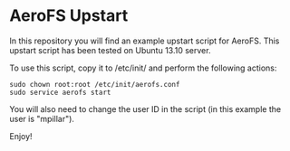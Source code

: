 AeroFS Upstart
==============

In this repository you will find an example upstart script for AeroFS. This upstart script has been
tested on Ubuntu 13.10 server.

To use this script, copy it to /etc/init/ and perform the following actions:

    sudo chown root:root /etc/init/aerofs.conf
    sudo service aerofs start

You will also need to change the user ID in the script (in this example the user is "mpillar").

Enjoy!
